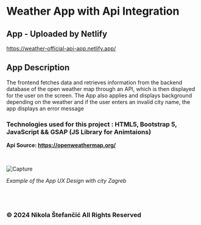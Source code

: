 # Weather App with Api Integration

## App - Uploaded by Netlify

https://weather-official-api-app.netlify.app/

## App Description

The frontend fetches data and retrieves information from the backend database of the open weather map through an API, which is then displayed for the user on the screen.
The App also applies and displays background depending on the weather and if the user enters an invalid city name, the app displays an error message

### Technologies used for this project : HTML5, Bootstrap 5, JavaScript && GSAP (JS Library for Animtaions)

**Api Source: https://openweathermap.org/**

<br>

![Capture](https://github.com/nstefan55/Weather-App-with-API/assets/121696125/cb744daf-8afd-45a0-ae18-9552ffbd5b97)

_Example of the App UX Design with city Zagreb_

<br>
<br>

### &copy; 2024 Nikola Štefančić All Rights Reserved
